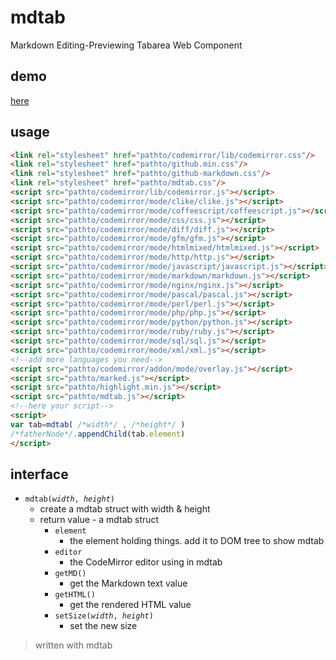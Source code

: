 # mdtab
Markdown Editing-Previewing Tabarea Web Component
## demo
[here](https://titansnow.github.io/mdtab/docs/demo.html)
## usage
```HTML
<link rel="stylesheet" href="pathto/codemirror/lib/codemirror.css"/>
<link rel="stylesheet" href="pathto/github.min.css"/>
<link rel="stylesheet" href="pathto/github-markdown.css"/>
<link rel="stylesheet" href="pathto/mdtab.css"/>
<script src="pathto/codemirror/lib/codemirror.js"></script>
<script src="pathto/codemirror/mode/clike/clike.js"></script>
<script src="pathto/codemirror/mode/coffeescript/coffeescript.js"></script>
<script src="pathto/codemirror/mode/css/css.js"></script>
<script src="pathto/codemirror/mode/diff/diff.js"></script>
<script src="pathto/codemirror/mode/gfm/gfm.js"></script>
<script src="pathto/codemirror/mode/htmlmixed/htmlmixed.js"></script>
<script src="pathto/codemirror/mode/http/http.js"></script>
<script src="pathto/codemirror/mode/javascript/javascript.js"></script>
<script src="pathto/codemirror/mode/markdown/markdown.js"></script>
<script src="pathto/codemirror/mode/nginx/nginx.js"></script>
<script src="pathto/codemirror/mode/pascal/pascal.js"></script>
<script src="pathto/codemirror/mode/perl/perl.js"></script>
<script src="pathto/codemirror/mode/php/php.js"></script>
<script src="pathto/codemirror/mode/python/python.js"></script>
<script src="pathto/codemirror/mode/ruby/ruby.js"></script>
<script src="pathto/codemirror/mode/sql/sql.js"></script>
<script src="pathto/codemirror/mode/xml/xml.js"></script>
<!--add more languages you need-->
<script src="pathto/codemirror/addon/mode/overlay.js"></script>
<script src="pathto/marked.js"></script>
<script src="pathto/highlight.min.js"></script>
<script src="pathto/mdtab.js"></script>
<!--here your script-->
<script>
var tab=mdtab( /*width*/ , /*height*/ )
/*fatherNode*/.appendChild(tab.element)
</script>
```
## interface
* <code>mdtab(*width*, *height*)</code>
  - create a mdtab struct with width & height
  * return value - a mdtab struct
    * <code>element</code>
      - the element holding things. add it to DOM tree to show mdtab
    * <code>editor</code>
      - the CodeMirror editor using in mdtab
    * <code>getMD()</code>
      - get the Markdown text value
    * <code>getHTML()</code>
      - get the rendered HTML value
    * <code>setSize(*width*, *height*)</code>
      - set the new size

> written with mdtab
